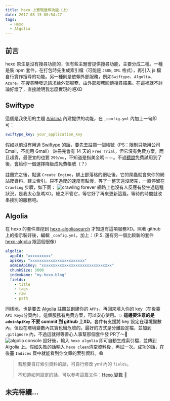 ```yaml
---
title: hexo 上實現搜尋功能（上）
date: 2017-08-15 00:54:27
tags:
  - Hexo
  - Algolia
---
```

## 前言
hexo 原生是沒有搜尋功能的，但有些主題會提供搜尋功能，主要分成二種。一種是裝 npm 套件，在打包時先生成索引檔（可能是 `JSON`, `XML` 格式），再引入 js 檔自行實作搜尋的功能。另一種則是依賴外部服務，例如`Swiftype`、`Algolia`、`Azure`。在搜尋時發送請求給外部服務，由外部服務回傳搜尋結果。在這裡就不討論好壞了，直接說明我怎麼實現的吧XD

## Swiftype
這個是我使用的主題 [Anisina](https://github.com/Haojen/hexo-theme-Anisina) 內建提供的功能，在 `_config.yml` 內加上一句即可：
```yml
swiftype_key: your_application_key
```
假如以前沒有用過 [Swiftype](https://swiftype.com/) 的話，要先去註冊一個帳號（PS：限制只能用公司 Email，不能用 Gmail）
註冊完會有 14 天的 `Free Trial`，但它沒有免費方案，而且超貴，最便宜的也要 `299/mo`，不知道是指美金嗎＝＝。不過[聽說](http://www.jerryfu.net/post/search-engine-for-hexo-with-swiftype-v2.html)免費試用到了後，會給你一個選擇降級成免費帳號（？）

註冊完之後，點選 `Create Engine`，綁上部落格的網址後，它的爬蟲就會來你的網站爬資料、建立索引。只不過爬的速度有點慢，等了一整天還沒爬完，一直停留在 `Crawling` 步驟，如下圖：
![crawling forever](https://user-images.githubusercontent.com/4011729/29283635-27d45c4c-815a-11e7-9416-281db6c5b2f0.png)
網路上也沒有人反應有發生過這種狀況，是我太心急嗎XD。總之不管它，等它好了再來更新這篇。等待的時間就改串接別的服務吧。

## Algolia
在 hexo 的套件庫挖到 [hexo-algoliasearch](https://github.com/LouisBarranqueiro/hexo-algoliasearch) 才知道有這項服務XD。照著 github 上的指示裝好後，編輯 `_config.yml`，加上：（P.S. 還有另一個比較新的套件 [hexo-algolia](https://github.com/oncletom/hexo-algolia) 跟這個很像）
```yml
algolia:
  appId: "xxxxxxxxxx"
  apiKey: "xxxxxxxxxxxxxxxxxxxxxxxx"
  adminApiKey: "xxxxxxxxxxxxxxxxxxxxxxxxxxxxxxx"
  chunkSize: 5000
  indexName: "my-hexo-blog"
  fields:
    - title
    - tags
    - raw
    - path
```
同樣地，也是要去 [Algolia](https://www.algolia.com/) 註冊並創建你的 `APPs`，再回來填入你的 key（在後臺 `API Keys`分頁內）。這個服務有免費方案，可以安心使用。:collision:  **這邊要注意的是 `adminApiKey` 不要 commit 到 github 上XD**。套件有支援將 key 設定在環境變數內，但設在環境變數內其實也蠻危險的。最好的方式是分離設定檔，並加到 `.gitignore` 內，不過這就得等善心人事幫那個套件發 PR了～:star2:
![algolia console](https://user-images.githubusercontent.com/4011729/29285221-577630c8-8160-11e7-8ccc-eb08c8e3f208.png)
設好後，輸入 `hexo algolia` 即可自動生成索引檔，並傳到 Algolia 上。假如失敗的話輸入 `hexo clean`清空資料後，再試一次。成功的話，在後臺 `Indices` 頁中就能看到你文章的索引資料。:smile: 

> 若想要自訂索引資料的話，可自行修改 yml 內的 `fields`。
> 
> 不知道如何設定的話，可以參考這篇文件：[Hexo 變數](https://hexo.io/zh-tw/docs/variables.html) :eyes:

## 未完待續...







